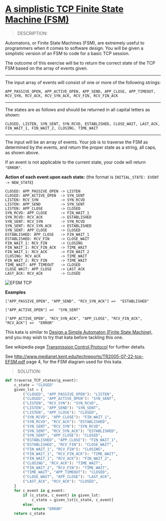 # [A simplistic TCP Finite State Machine (FSM)](https://www.codewars.com/kata/54acc128329e634e9a000362)

> DESCRIPTION:

Automatons, or Finite State Machines (FSM), are extremely useful to programmers when it comes to software design. You will be given a simplistic version of an FSM to code for a basic TCP session.

The outcome of this exercise will be to return the correct state of the TCP FSM based on the array of events given.

---

The input array of events will consist of one or more of the following strings:

```
APP_PASSIVE_OPEN, APP_ACTIVE_OPEN, APP_SEND, APP_CLOSE, APP_TIMEOUT, RCV_SYN, RCV_ACK, RCV_SYN_ACK, RCV_FIN, RCV_FIN_ACK
```

---

The states are as follows and should be returned in all capital letters as shown:

```
CLOSED, LISTEN, SYN_SENT, SYN_RCVD, ESTABLISHED, CLOSE_WAIT, LAST_ACK, FIN_WAIT_1, FIN_WAIT_2, CLOSING, TIME_WAIT
```

---


The input will be an array of events. Your job is to traverse the FSM as determined by the events, and return the proper state as a string, all caps, as shown above.

If an event is not applicable to the current state, your code will return `"ERROR"`.

**Action of each event upon each state:**
(the format is `INITIAL_STATE: EVENT -> NEW_STATE`)

```
CLOSED: APP_PASSIVE_OPEN -> LISTEN
CLOSED: APP_ACTIVE_OPEN  -> SYN_SENT
LISTEN: RCV_SYN          -> SYN_RCVD
LISTEN: APP_SEND         -> SYN_SENT
LISTEN: APP_CLOSE        -> CLOSED
SYN_RCVD: APP_CLOSE      -> FIN_WAIT_1
SYN_RCVD: RCV_ACK        -> ESTABLISHED
SYN_SENT: RCV_SYN        -> SYN_RCVD
SYN_SENT: RCV_SYN_ACK    -> ESTABLISHED
SYN_SENT: APP_CLOSE      -> CLOSED
ESTABLISHED: APP_CLOSE   -> FIN_WAIT_1
ESTABLISHED: RCV_FIN     -> CLOSE_WAIT
FIN_WAIT_1: RCV_FIN      -> CLOSING
FIN_WAIT_1: RCV_FIN_ACK  -> TIME_WAIT
FIN_WAIT_1: RCV_ACK      -> FIN_WAIT_2
CLOSING: RCV_ACK         -> TIME_WAIT
FIN_WAIT_2: RCV_FIN      -> TIME_WAIT
TIME_WAIT: APP_TIMEOUT   -> CLOSED
CLOSE_WAIT: APP_CLOSE    -> LAST_ACK
LAST_ACK: RCV_ACK        -> CLOSED
```
![EFSM TCP](https://user-images.githubusercontent.com/115389864/198824262-43131d27-88ff-48d7-bec3-c6d12121ec54.png)

**Examples**
```
["APP_PASSIVE_OPEN", "APP_SEND", "RCV_SYN_ACK"] =>  "ESTABLISHED"

["APP_ACTIVE_OPEN"] =>  "SYN_SENT"

["APP_ACTIVE_OPEN", "RCV_SYN_ACK", "APP_CLOSE", "RCV_FIN_ACK", "RCV_ACK"] =>  "ERROR"
```

This kata is similar to [Design a Simple Automaton (Finite State Machine)](https://www.codewars.com/kata/design-a-simple-automaton-finite-state-machine), and you may wish to try that kata before tackling this one.

See wikipedia page [Transmission Control Protocol](http://en.wikipedia.org/wiki/Transmission_Control_Protocol) for further details.

See http://www.medianet.kent.edu/techreports/TR2005-07-22-tcp-EFSM.pdf page 4, for the FSM diagram used for this kata.




> SOLUTION:

```py
def traverse_TCP_states(g_event):
    c_state = "CLOSED"
    given_lst = {
        ("CLOSED", "APP_PASSIVE_OPEN"): "LISTEN",
        ("CLOSED", "APP_ACTIVE_OPEN"): "SYN_SENT",
        ("LISTEN", "RCV_SYN"): "SYN_RCVD",
        ("LISTEN", "APP_SEND"): "SYN_SENT",
        ("LISTEN", "APP_CLOSE"): "CLOSED",
        ("SYN_RCVD", "APP_CLOSE"): "FIN_WAIT_1",
        ("SYN_RCVD", "RCV_ACK"): "ESTABLISHED",
        ("SYN_SENT", "RCV_SYN"): "SYN_RCVD",
        ("SYN_SENT", "RCV_SYN_ACK"): "ESTABLISHED",
        ("SYN_SENT", "APP_CLOSE"): "CLOSED",
        ("ESTABLISHED", "APP_CLOSE"): "FIN_WAIT_1",
        ("ESTABLISHED", "RCV_FIN"): "CLOSE_WAIT",
        ("FIN_WAIT_1", "RCV_FIN"): "CLOSING",
        ("FIN_WAIT_1", "RCV_FIN_ACK"): "TIME_WAIT",
        ("FIN_WAIT_1", "RCV_ACK"): "FIN_WAIT_2",
        ("CLOSING", "RCV_ACK"): "TIME_WAIT",
        ("FIN_WAIT_2", "RCV_FIN"): "TIME_WAIT",
        ("TIME_WAIT", "APP_TIMEOUT"): "CLOSED",
        ("CLOSE_WAIT", "APP_CLOSE"): "LAST_ACK",
        ("LAST_ACK", "RCV_ACK"): "CLOSED",
    }
    for c_event in g_event:
        if (c_state, c_event) in given_lst:
            c_state = given_lst[c_state, c_event]
        else:
            return "ERROR"
    return c_state
```
